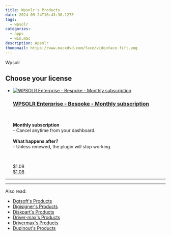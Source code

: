 ```yaml
---
title: Wpsolr's Products
date: 2024-09-24T16:43:38.127Z
tags: 
  - wpsolr
categories: 
  - apps
  - win,mac
description: Wpsolr
thumbnail: https://www.macxdvd.com/face/videoface-fift.png
---
```


Wpsolr

<!--__INIT__BEGIN__TAG__PRODUCTS__LIST__-->
<!--__INIT__END__TAG__PRODUCTS__LIST__-->

<!--__INIT__BEGIN__TAG__FEED_PRODUCTS__LIST__-->

## Choose your license

<div class="home-content-container">
  <ul class="home-article-list">
    <li class="home-article-item flex flex-row feedProduct">
      <div class="basis-1/3 lg:basis-1/4 xl:basis-1/5 relative flex justify-center items-center overflow-hidden">
                <a href="https://secure.2checkout.com/order/cart.php?PRODS=42615790&amp;QTY=1&amp;AFFILIATE=108875" class="w-24 h-24 md:w-28 md:h-28 lg:w-32 lg:h-32 xl:w-42 xl:h-42 max-w-24 max-h-24 md:max-w-28 md:max-h-28 lg:max-w-32 lg:max-h-32 xl:max-w-42 xl:max-h-42 -pt-2">
          <img src="https://secure.2checkout.com/images/merchant/9cd013fe250ebffc853b386569ab18c0/products/wpsolr-pro-enterprise-box-1.png" alt="WPSOLR Enterprise - Bespoke - Monthly subscription" class="relative w-full h-full rounded-full object-cover dark:brightness-75 -mt-4 p-4">
        </a>
              </div>
      <div class="flex flex-col gap-5 px-7 pb-7 basis-2/3 lg:basis-3/4 xl:basis-4/5  pt-5">
        <h3 class="home-article-title"><a href="https://secure.2checkout.com/order/cart.php?PRODS=42615790&amp;QTY=1&amp;AFFILIATE=108875">WPSOLR Enterprise - Bespoke - Monthly subscription</a></h3>
        <div class="home-article-content markdown-body">
                  <html><head></head><body><p>&nbsp;</p>

<p><b>Monthly subscription</b><br>
- Cancel anytime from your dashboard.<br>
<br>
<strong>What happens after?</strong><br>
- Unless renewed, the plugin will stop working.</p>

<p>&nbsp;</p>
</body></html>                </div>
        <div class="flex flex-row feedProduct-Price">
          <div class="feedProduct-Price--Old">
            <span class="feedProduct-Price--Currency">$</span>1<span class="feedProduct-Price--Cents">.08</span>
          </div>
          <div class="">
            <a href="https://secure.2checkout.com/order/cart.php?PRODS=42615790&amp;QTY=1&amp;AFFILIATE=108875">
            <span class="feedProduct-Price--Currency">$</span>1<span class="feedProduct-Price--Cents">.08</span>
            </a>
          </div>
        </div>
      </div>
    </li>
  </ul>
</div>

<hr>
<!--__INIT__END__TAG__FEED_PRODUCTS__LIST__-->

<hr>

<ins class="adsbygoogle"
      style="display:block"
      data-ad-client="ca-pub-7571918770474297"
      data-ad-slot="8358498916"
      data-ad-format="auto"
      data-full-width-responsive="true"></ins>

<span class="atpl-alsoreadstyle">Also read:</span>
<div><ul>
<li><a href="https://tools.techidaily.com/dgtsoft/products/"><u>Dgtsoft's Products</u></a></li>
<li><a href="https://tools.techidaily.com/digisigner/products/"><u>Digisigner's Products</u></a></li>
<li><a href="https://tools.techidaily.com/diskpart/products/"><u>Diskpart's Products</u></a></li>
<li><a href="https://tools.techidaily.com/driver-max/products/"><u>Driver-max's Products</u></a></li>
<li><a href="https://tools.techidaily.com/drivermax/products/"><u>Drivermax's Products</u></a></li>
<li><a href="https://tools.techidaily.com/dupinout/products/"><u>Dupinout's Products</u></a></li>
</ul></div>

